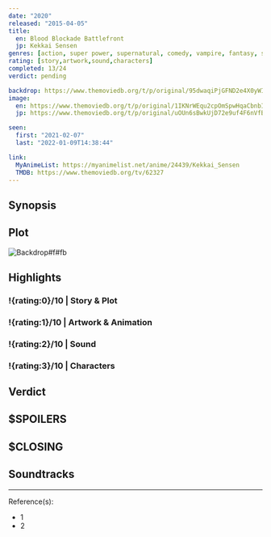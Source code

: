```yaml
---
date: "2020"
released: "2015-04-05"
title:
  en: Blood Blockade Battlefront
  jp: Kekkai Sensen
genres: [action, super power, supernatural, comedy, vampire, fantasy, shounen]
rating: [story,artwork,sound,characters]
completed: 13/24
verdict: pending

backdrop: https://www.themoviedb.org/t/p/original/95dwaqiPjGFND2e4X0yWIzcIjWg.jpg
image:
  en: https://www.themoviedb.org/t/p/original/1IKNrWEqu2cpOmSpwHqaCbnbIzE.jpg
  jp: https://www.themoviedb.org/t/p/original/uOUn6sBwkUjD72e9uf4F6nVfBRv.jpg

seen:
  first: "2021-02-07"
  last: "2022-01-09T14:38:44"

link:
  MyAnimeList: https://myanimelist.net/anime/24439/Kekkai_Sensen
  TMDB: https://www.themoviedb.org/tv/62327
---
```



## Synopsis

## Plot

![Backdrop#f#fb](https://www.themoviedb.org/t/p/original/iQFyfYCZh0Y2E3nAOIHF0ZackS9.jpg "Source: TMDB")

## Highlights

### !{rating:0}/10 | Story & Plot

### !{rating:1}/10 | Artwork & Animation

### !{rating:2}/10 | Sound

### !{rating:3}/10 | Characters

## Verdict

## $SPOILERS

## $CLOSING

## Soundtracks

***
Reference(s):

- 1
- 2
